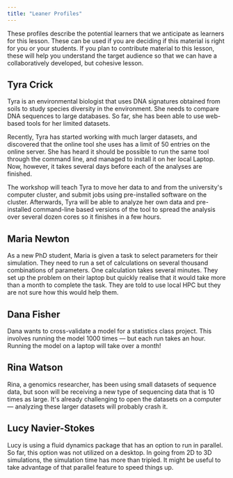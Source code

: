 ```yaml
---
title: "Leaner Profiles"
---
```


These profiles describe the potential learners that we anticipate as learners
for this lesson. These can be used if you are deciding if this material is
right for you or your students. If you plan to contribute material to this
lesson, these will help you understand the target audience so that we can have
a collaboratively developed, but cohesive lesson.

## Tyra Crick

Tyra is an environmental biologist that uses DNA signatures obtained from soils
to study species diversity in the environment. She needs to compare DNA
sequences to large databases. So far, she has been able to use web-based tools
for her limited datasets.

Recently, Tyra has started working with much larger datasets, and discovered
that the online tool she uses has a limit of 50 entries on the online server.
She has heard it should be possible to run the same tool through the command
line, and managed to install it on her local Laptop. Now, however, it takes
several days before each of the analyses are finished.

The workshop will teach Tyra to move her data to and from the university's
computer cluster, and submit jobs using pre-installed software on the cluster.
Afterwards, Tyra will be able to analyze her own data and pre-installed
command-line based versions of the tool to spread the analysis over several
dozen cores so it finishes in a few hours.

## Maria Newton

As a new PhD student, Maria is given a task to select parameters for their
simulation. They need to run a set of calculations on several thousand
combinations of parameters. One calculation takes several minutes. They set up
the problem on their laptop but quickly realise that it would take more than a
month to complete the task. They are told to use local HPC but they are not
sure how this would help them.

## Dana Fisher

Dana wants to cross-validate a model for a statistics class project. This
involves running the model 1000 times — but each run takes an hour.
Running the model on a laptop will take over a month!

## Rina Watson

Rina, a genomics researcher, has been using small datasets of sequence data,
but soon will be receiving a new type of sequencing data that is 10 times as
large. It's already challenging to open the datasets on a computer —
analyzing these larger datasets will probably crash it.

## Lucy Navier-Stokes

Lucy is using a fluid dynamics package that has an option to run in parallel.
So far, this option was not utilized on a desktop. In going from 2D to 3D
simulations, the simulation time has more than tripled. It might be useful to
take advantage of that parallel feature to speed things up.

